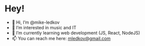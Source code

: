 # Hey!

- 👋 Hi, I’m @mike-ledkov
- 👀 I’m interested in music and IT
- 🌱 I’m currently learning web development (JS, React, NodeJS)
- 📫 You can reach me here: mledkov@gmail.com
<!--- 💞️ I’m looking to collaborate on ... -->

<!---
mike-ledkov/mike-ledkov is a ✨ special ✨ repository because its `README.md` (this file) appears on your GitHub profile.
You can click the Preview link to take a look at your changes.
--->
